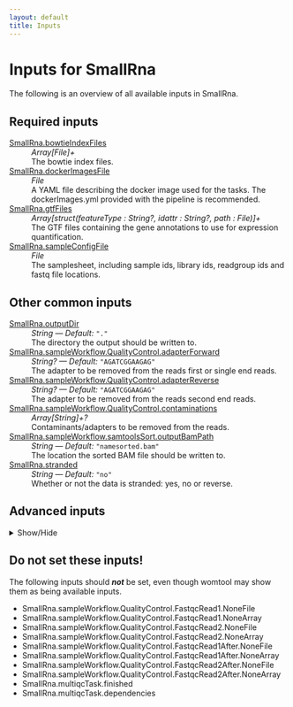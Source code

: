 ```yaml
---
layout: default
title: Inputs
---
```


# Inputs for SmallRna

The following is an overview of all available inputs in
SmallRna.


## Required inputs
<dl>
<dt id="SmallRna.bowtieIndexFiles"><a href="#SmallRna.bowtieIndexFiles">SmallRna.bowtieIndexFiles</a></dt>
<dd>
    <i>Array[File]+ </i><br />
    The bowtie index files.
</dd>
<dt id="SmallRna.dockerImagesFile"><a href="#SmallRna.dockerImagesFile">SmallRna.dockerImagesFile</a></dt>
<dd>
    <i>File </i><br />
    A YAML file describing the docker image used for the tasks. The dockerImages.yml provided with the pipeline is recommended.
</dd>
<dt id="SmallRna.gtfFiles"><a href="#SmallRna.gtfFiles">SmallRna.gtfFiles</a></dt>
<dd>
    <i>Array[struct(featureType : String?, idattr : String?, path : File)]+ </i><br />
    The GTF files containing the gene annotations to use for expression quantification.
</dd>
<dt id="SmallRna.sampleConfigFile"><a href="#SmallRna.sampleConfigFile">SmallRna.sampleConfigFile</a></dt>
<dd>
    <i>File </i><br />
    The samplesheet, including sample ids, library ids, readgroup ids and fastq file locations.
</dd>
</dl>

## Other common inputs
<dl>
<dt id="SmallRna.outputDir"><a href="#SmallRna.outputDir">SmallRna.outputDir</a></dt>
<dd>
    <i>String </i><i>&mdash; Default:</i> <code>"."</code><br />
    The directory the output should be written to.
</dd>
<dt id="SmallRna.sampleWorkflow.QualityControl.adapterForward"><a href="#SmallRna.sampleWorkflow.QualityControl.adapterForward">SmallRna.sampleWorkflow.QualityControl.adapterForward</a></dt>
<dd>
    <i>String? </i><i>&mdash; Default:</i> <code>"AGATCGGAAGAG"</code><br />
    The adapter to be removed from the reads first or single end reads.
</dd>
<dt id="SmallRna.sampleWorkflow.QualityControl.adapterReverse"><a href="#SmallRna.sampleWorkflow.QualityControl.adapterReverse">SmallRna.sampleWorkflow.QualityControl.adapterReverse</a></dt>
<dd>
    <i>String? </i><i>&mdash; Default:</i> <code>"AGATCGGAAGAG"</code><br />
    The adapter to be removed from the reads second end reads.
</dd>
<dt id="SmallRna.sampleWorkflow.QualityControl.contaminations"><a href="#SmallRna.sampleWorkflow.QualityControl.contaminations">SmallRna.sampleWorkflow.QualityControl.contaminations</a></dt>
<dd>
    <i>Array[String]+? </i><br />
    Contaminants/adapters to be removed from the reads.
</dd>
<dt id="SmallRna.sampleWorkflow.samtoolsSort.outputBamPath"><a href="#SmallRna.sampleWorkflow.samtoolsSort.outputBamPath">SmallRna.sampleWorkflow.samtoolsSort.outputBamPath</a></dt>
<dd>
    <i>String </i><i>&mdash; Default:</i> <code>"namesorted.bam"</code><br />
    The location the sorted BAM file should be written to.
</dd>
<dt id="SmallRna.stranded"><a href="#SmallRna.stranded">SmallRna.stranded</a></dt>
<dd>
    <i>String </i><i>&mdash; Default:</i> <code>"no"</code><br />
    Whether or not the data is stranded: yes, no or reverse.
</dd>
</dl>

## Advanced inputs
<details>
<summary> Show/Hide </summary>
<dl>
<dt id="SmallRna.CollectColumns.additionalAttributes"><a href="#SmallRna.CollectColumns.additionalAttributes">SmallRna.CollectColumns.additionalAttributes</a></dt>
<dd>
    <i>Array[String]? </i><br />
    Equivalent to the -a option of collect-columns.
</dd>
<dt id="SmallRna.CollectColumns.dockerImage"><a href="#SmallRna.CollectColumns.dockerImage">SmallRna.CollectColumns.dockerImage</a></dt>
<dd>
    <i>String </i><i>&mdash; Default:</i> <code>"quay.io/biocontainers/collect-columns:0.2.0--py_1"</code><br />
    The docker image used for this task. Changing this may result in errors which the developers may choose not to address.
</dd>
<dt id="SmallRna.CollectColumns.featureAttribute"><a href="#SmallRna.CollectColumns.featureAttribute">SmallRna.CollectColumns.featureAttribute</a></dt>
<dd>
    <i>String? </i><br />
    Equivalent to the -F option of collect-columns.
</dd>
<dt id="SmallRna.CollectColumns.header"><a href="#SmallRna.CollectColumns.header">SmallRna.CollectColumns.header</a></dt>
<dd>
    <i>Boolean </i><i>&mdash; Default:</i> <code>false</code><br />
    Equivalent to the -H flag of collect-columns.
</dd>
<dt id="SmallRna.CollectColumns.referenceGtf"><a href="#SmallRna.CollectColumns.referenceGtf">SmallRna.CollectColumns.referenceGtf</a></dt>
<dd>
    <i>File? </i><br />
    Equivalent to the -g option of collect-columns.
</dd>
<dt id="SmallRna.CollectColumns.separator"><a href="#SmallRna.CollectColumns.separator">SmallRna.CollectColumns.separator</a></dt>
<dd>
    <i>Int? </i><br />
    Equivalent to the -s option of collect-columns.
</dd>
<dt id="SmallRna.ConvertDockerImagesFile.dockerImage"><a href="#SmallRna.ConvertDockerImagesFile.dockerImage">SmallRna.ConvertDockerImagesFile.dockerImage</a></dt>
<dd>
    <i>String </i><i>&mdash; Default:</i> <code>"quay.io/biocontainers/biowdl-input-converter:0.2.1--py_0"</code><br />
    The docker image used for this task. Changing this may result in errors which the developers may choose not to address.
</dd>
<dt id="SmallRna.ConvertSampleConfig.checkFileMd5sums"><a href="#SmallRna.ConvertSampleConfig.checkFileMd5sums">SmallRna.ConvertSampleConfig.checkFileMd5sums</a></dt>
<dd>
    <i>Boolean </i><i>&mdash; Default:</i> <code>false</code><br />
    Whether or not the MD5 sums of the files mentioned in the samplesheet should be checked.
</dd>
<dt id="SmallRna.ConvertSampleConfig.dockerImage"><a href="#SmallRna.ConvertSampleConfig.dockerImage">SmallRna.ConvertSampleConfig.dockerImage</a></dt>
<dd>
    <i>String </i><i>&mdash; Default:</i> <code>"quay.io/biocontainers/biowdl-input-converter:0.2.1--py_0"</code><br />
    The docker image used for this task. Changing this may result in errors which the developers may choose not to address.
</dd>
<dt id="SmallRna.ConvertSampleConfig.old"><a href="#SmallRna.ConvertSampleConfig.old">SmallRna.ConvertSampleConfig.old</a></dt>
<dd>
    <i>Boolean </i><i>&mdash; Default:</i> <code>false</code><br />
    Whether or not the old samplesheet format should be used.
</dd>
<dt id="SmallRna.ConvertSampleConfig.outputFile"><a href="#SmallRna.ConvertSampleConfig.outputFile">SmallRna.ConvertSampleConfig.outputFile</a></dt>
<dd>
    <i>String </i><i>&mdash; Default:</i> <code>"samplesheet.json"</code><br />
    The location the JSON representation of the samplesheet should be written to.
</dd>
<dt id="SmallRna.ConvertSampleConfig.skipFileCheck"><a href="#SmallRna.ConvertSampleConfig.skipFileCheck">SmallRna.ConvertSampleConfig.skipFileCheck</a></dt>
<dd>
    <i>Boolean </i><i>&mdash; Default:</i> <code>true</code><br />
    Whether or not the existance of the files mentioned in the samplesheet should be checked.
</dd>
<dt id="SmallRna.multiqcTask.clConfig"><a href="#SmallRna.multiqcTask.clConfig">SmallRna.multiqcTask.clConfig</a></dt>
<dd>
    <i>String? </i><br />
    Equivalent to MultiQC's `--cl-config` option.
</dd>
<dt id="SmallRna.multiqcTask.comment"><a href="#SmallRna.multiqcTask.comment">SmallRna.multiqcTask.comment</a></dt>
<dd>
    <i>String? </i><br />
    Equivalent to MultiQC's `--comment` option.
</dd>
<dt id="SmallRna.multiqcTask.config"><a href="#SmallRna.multiqcTask.config">SmallRna.multiqcTask.config</a></dt>
<dd>
    <i>File? </i><br />
    Equivalent to MultiQC's `--config` option.
</dd>
<dt id="SmallRna.multiqcTask.dataDir"><a href="#SmallRna.multiqcTask.dataDir">SmallRna.multiqcTask.dataDir</a></dt>
<dd>
    <i>Boolean </i><i>&mdash; Default:</i> <code>false</code><br />
    Equivalent to MultiQC's `--data-dir` flag.
</dd>
<dt id="SmallRna.multiqcTask.dataFormat"><a href="#SmallRna.multiqcTask.dataFormat">SmallRna.multiqcTask.dataFormat</a></dt>
<dd>
    <i>String? </i><br />
    Equivalent to MultiQC's `--data-format` option.
</dd>
<dt id="SmallRna.multiqcTask.dirs"><a href="#SmallRna.multiqcTask.dirs">SmallRna.multiqcTask.dirs</a></dt>
<dd>
    <i>Boolean </i><i>&mdash; Default:</i> <code>false</code><br />
    Equivalent to MultiQC's `--dirs` flag.
</dd>
<dt id="SmallRna.multiqcTask.dirsDepth"><a href="#SmallRna.multiqcTask.dirsDepth">SmallRna.multiqcTask.dirsDepth</a></dt>
<dd>
    <i>Int? </i><br />
    Equivalent to MultiQC's `--dirs-depth` option.
</dd>
<dt id="SmallRna.multiqcTask.exclude"><a href="#SmallRna.multiqcTask.exclude">SmallRna.multiqcTask.exclude</a></dt>
<dd>
    <i>Array[String]+? </i><br />
    Equivalent to MultiQC's `--exclude` option.
</dd>
<dt id="SmallRna.multiqcTask.export"><a href="#SmallRna.multiqcTask.export">SmallRna.multiqcTask.export</a></dt>
<dd>
    <i>Boolean </i><i>&mdash; Default:</i> <code>false</code><br />
    Equivalent to MultiQC's `--export` flag.
</dd>
<dt id="SmallRna.multiqcTask.fileList"><a href="#SmallRna.multiqcTask.fileList">SmallRna.multiqcTask.fileList</a></dt>
<dd>
    <i>File? </i><br />
    Equivalent to MultiQC's `--file-list` option.
</dd>
<dt id="SmallRna.multiqcTask.fileName"><a href="#SmallRna.multiqcTask.fileName">SmallRna.multiqcTask.fileName</a></dt>
<dd>
    <i>String? </i><br />
    Equivalent to MultiQC's `--filename` option.
</dd>
<dt id="SmallRna.multiqcTask.flat"><a href="#SmallRna.multiqcTask.flat">SmallRna.multiqcTask.flat</a></dt>
<dd>
    <i>Boolean </i><i>&mdash; Default:</i> <code>false</code><br />
    Equivalent to MultiQC's `--flat` flag.
</dd>
<dt id="SmallRna.multiqcTask.force"><a href="#SmallRna.multiqcTask.force">SmallRna.multiqcTask.force</a></dt>
<dd>
    <i>Boolean </i><i>&mdash; Default:</i> <code>false</code><br />
    Equivalent to MultiQC's `--force` flag.
</dd>
<dt id="SmallRna.multiqcTask.ignore"><a href="#SmallRna.multiqcTask.ignore">SmallRna.multiqcTask.ignore</a></dt>
<dd>
    <i>String? </i><br />
    Equivalent to MultiQC's `--ignore` option.
</dd>
<dt id="SmallRna.multiqcTask.ignoreSamples"><a href="#SmallRna.multiqcTask.ignoreSamples">SmallRna.multiqcTask.ignoreSamples</a></dt>
<dd>
    <i>String? </i><br />
    Equivalent to MultiQC's `--ignore-samples` option.
</dd>
<dt id="SmallRna.multiqcTask.ignoreSymlinks"><a href="#SmallRna.multiqcTask.ignoreSymlinks">SmallRna.multiqcTask.ignoreSymlinks</a></dt>
<dd>
    <i>Boolean </i><i>&mdash; Default:</i> <code>false</code><br />
    Equivalent to MultiQC's `--ignore-symlinks` flag.
</dd>
<dt id="SmallRna.multiqcTask.interactive"><a href="#SmallRna.multiqcTask.interactive">SmallRna.multiqcTask.interactive</a></dt>
<dd>
    <i>Boolean </i><i>&mdash; Default:</i> <code>true</code><br />
    Equivalent to MultiQC's `--interactive` flag.
</dd>
<dt id="SmallRna.multiqcTask.lint"><a href="#SmallRna.multiqcTask.lint">SmallRna.multiqcTask.lint</a></dt>
<dd>
    <i>Boolean </i><i>&mdash; Default:</i> <code>false</code><br />
    Equivalent to MultiQC's `--lint` flag.
</dd>
<dt id="SmallRna.multiqcTask.megaQCUpload"><a href="#SmallRna.multiqcTask.megaQCUpload">SmallRna.multiqcTask.megaQCUpload</a></dt>
<dd>
    <i>Boolean </i><i>&mdash; Default:</i> <code>false</code><br />
    Opposite to MultiQC's `--no-megaqc-upload` flag.
</dd>
<dt id="SmallRna.multiqcTask.memory"><a href="#SmallRna.multiqcTask.memory">SmallRna.multiqcTask.memory</a></dt>
<dd>
    <i>String </i><i>&mdash; Default:</i> <code>"4G"</code><br />
    The amount of memory this job will use.
</dd>
<dt id="SmallRna.multiqcTask.module"><a href="#SmallRna.multiqcTask.module">SmallRna.multiqcTask.module</a></dt>
<dd>
    <i>Array[String]+? </i><br />
    Equivalent to MultiQC's `--module` option.
</dd>
<dt id="SmallRna.multiqcTask.noDataDir"><a href="#SmallRna.multiqcTask.noDataDir">SmallRna.multiqcTask.noDataDir</a></dt>
<dd>
    <i>Boolean </i><i>&mdash; Default:</i> <code>false</code><br />
    Equivalent to MultiQC's `--no-data-dir` flag.
</dd>
<dt id="SmallRna.multiqcTask.pdf"><a href="#SmallRna.multiqcTask.pdf">SmallRna.multiqcTask.pdf</a></dt>
<dd>
    <i>Boolean </i><i>&mdash; Default:</i> <code>false</code><br />
    Equivalent to MultiQC's `--pdf` flag.
</dd>
<dt id="SmallRna.multiqcTask.sampleNames"><a href="#SmallRna.multiqcTask.sampleNames">SmallRna.multiqcTask.sampleNames</a></dt>
<dd>
    <i>File? </i><br />
    Equivalent to MultiQC's `--sample-names` option.
</dd>
<dt id="SmallRna.multiqcTask.tag"><a href="#SmallRna.multiqcTask.tag">SmallRna.multiqcTask.tag</a></dt>
<dd>
    <i>String? </i><br />
    Equivalent to MultiQC's `--tag` option.
</dd>
<dt id="SmallRna.multiqcTask.template"><a href="#SmallRna.multiqcTask.template">SmallRna.multiqcTask.template</a></dt>
<dd>
    <i>String? </i><br />
    Equivalent to MultiQC's `--template` option.
</dd>
<dt id="SmallRna.multiqcTask.title"><a href="#SmallRna.multiqcTask.title">SmallRna.multiqcTask.title</a></dt>
<dd>
    <i>String? </i><br />
    Equivalent to MultiQC's `--title` option.
</dd>
<dt id="SmallRna.multiqcTask.zipDataDir"><a href="#SmallRna.multiqcTask.zipDataDir">SmallRna.multiqcTask.zipDataDir</a></dt>
<dd>
    <i>Boolean </i><i>&mdash; Default:</i> <code>false</code><br />
    Equivalent to MultiQC's `--zip-data-dir` flag.
</dd>
<dt id="SmallRna.platform"><a href="#SmallRna.platform">SmallRna.platform</a></dt>
<dd>
    <i>String? </i><i>&mdash; Default:</i> <code>"illumina"</code><br />
    The platform used for sequencing.
</dd>
<dt id="SmallRna.runMultiQC"><a href="#SmallRna.runMultiQC">SmallRna.runMultiQC</a></dt>
<dd>
    <i>Boolean </i><i>&mdash; Default:</i> <code>if outputDir == "." then false else true</code><br />
    Whether or not MultiQC should be run.
</dd>
<dt id="SmallRna.sampleWorkflow.Bowtie.allowContain"><a href="#SmallRna.sampleWorkflow.Bowtie.allowContain">SmallRna.sampleWorkflow.Bowtie.allowContain</a></dt>
<dd>
    <i>Boolean </i><i>&mdash; Default:</i> <code>false</code><br />
    Equivalent to bowtie's `--allow-contain` flag.
</dd>
<dt id="SmallRna.sampleWorkflow.Bowtie.best"><a href="#SmallRna.sampleWorkflow.Bowtie.best">SmallRna.sampleWorkflow.Bowtie.best</a></dt>
<dd>
    <i>Boolean </i><i>&mdash; Default:</i> <code>false</code><br />
    Equivalent to bowtie's `--best` flag.
</dd>
<dt id="SmallRna.sampleWorkflow.Bowtie.k"><a href="#SmallRna.sampleWorkflow.Bowtie.k">SmallRna.sampleWorkflow.Bowtie.k</a></dt>
<dd>
    <i>Int? </i><br />
    Equivalent to bowtie's `-k` option.
</dd>
<dt id="SmallRna.sampleWorkflow.Bowtie.memory"><a href="#SmallRna.sampleWorkflow.Bowtie.memory">SmallRna.sampleWorkflow.Bowtie.memory</a></dt>
<dd>
    <i>String </i><i>&mdash; Default:</i> <code>"16G"</code><br />
    The amount of memory this job will use.
</dd>
<dt id="SmallRna.sampleWorkflow.Bowtie.picardXmx"><a href="#SmallRna.sampleWorkflow.Bowtie.picardXmx">SmallRna.sampleWorkflow.Bowtie.picardXmx</a></dt>
<dd>
    <i>String </i><i>&mdash; Default:</i> <code>"4G"</code><br />
    The maximum memory available to the picard (used for sorting the output). Should be lower than `memory` to accommodate JVM overhead and bowtie's memory usage.
</dd>
<dt id="SmallRna.sampleWorkflow.Bowtie.seedlen"><a href="#SmallRna.sampleWorkflow.Bowtie.seedlen">SmallRna.sampleWorkflow.Bowtie.seedlen</a></dt>
<dd>
    <i>Int? </i><br />
    Equivalent to bowtie's `--seedlen` option.
</dd>
<dt id="SmallRna.sampleWorkflow.Bowtie.seedmms"><a href="#SmallRna.sampleWorkflow.Bowtie.seedmms">SmallRna.sampleWorkflow.Bowtie.seedmms</a></dt>
<dd>
    <i>Int? </i><br />
    Equivalent to bowtie's `--seedmms` option.
</dd>
<dt id="SmallRna.sampleWorkflow.Bowtie.strata"><a href="#SmallRna.sampleWorkflow.Bowtie.strata">SmallRna.sampleWorkflow.Bowtie.strata</a></dt>
<dd>
    <i>Boolean </i><i>&mdash; Default:</i> <code>false</code><br />
    Equivalent to bowtie's `--strata` flag.
</dd>
<dt id="SmallRna.sampleWorkflow.Bowtie.threads"><a href="#SmallRna.sampleWorkflow.Bowtie.threads">SmallRna.sampleWorkflow.Bowtie.threads</a></dt>
<dd>
    <i>Int </i><i>&mdash; Default:</i> <code>1</code><br />
    The number of threads to use.
</dd>
<dt id="SmallRna.sampleWorkflow.HTSeqCount.additionalAttributes"><a href="#SmallRna.sampleWorkflow.HTSeqCount.additionalAttributes">SmallRna.sampleWorkflow.HTSeqCount.additionalAttributes</a></dt>
<dd>
    <i>Array[String] </i><i>&mdash; Default:</i> <code>[]</code><br />
    Equivalent to the --additional-attr option of htseq-count.
</dd>
<dt id="SmallRna.sampleWorkflow.HTSeqCount.format"><a href="#SmallRna.sampleWorkflow.HTSeqCount.format">SmallRna.sampleWorkflow.HTSeqCount.format</a></dt>
<dd>
    <i>String </i><i>&mdash; Default:</i> <code>"bam"</code><br />
    Equivalent to the -f option of htseq-count.
</dd>
<dt id="SmallRna.sampleWorkflow.HTSeqCount.memory"><a href="#SmallRna.sampleWorkflow.HTSeqCount.memory">SmallRna.sampleWorkflow.HTSeqCount.memory</a></dt>
<dd>
    <i>String </i><i>&mdash; Default:</i> <code>"40G"</code><br />
    The amount of memory the job requires in GB.
</dd>
<dt id="SmallRna.sampleWorkflow.QualityControl.Cutadapt.bwa"><a href="#SmallRna.sampleWorkflow.QualityControl.Cutadapt.bwa">SmallRna.sampleWorkflow.QualityControl.Cutadapt.bwa</a></dt>
<dd>
    <i>Boolean? </i><br />
    Equivalent to cutadapt's --bwa flag.
</dd>
<dt id="SmallRna.sampleWorkflow.QualityControl.Cutadapt.colorspace"><a href="#SmallRna.sampleWorkflow.QualityControl.Cutadapt.colorspace">SmallRna.sampleWorkflow.QualityControl.Cutadapt.colorspace</a></dt>
<dd>
    <i>Boolean? </i><br />
    Equivalent to cutadapt's --colorspace flag.
</dd>
<dt id="SmallRna.sampleWorkflow.QualityControl.Cutadapt.cores"><a href="#SmallRna.sampleWorkflow.QualityControl.Cutadapt.cores">SmallRna.sampleWorkflow.QualityControl.Cutadapt.cores</a></dt>
<dd>
    <i>Int </i><i>&mdash; Default:</i> <code>1</code><br />
    The number of cores to use.
</dd>
<dt id="SmallRna.sampleWorkflow.QualityControl.Cutadapt.cut"><a href="#SmallRna.sampleWorkflow.QualityControl.Cutadapt.cut">SmallRna.sampleWorkflow.QualityControl.Cutadapt.cut</a></dt>
<dd>
    <i>Int? </i><br />
    Equivalent to cutadapt's --cut option.
</dd>
<dt id="SmallRna.sampleWorkflow.QualityControl.Cutadapt.discardTrimmed"><a href="#SmallRna.sampleWorkflow.QualityControl.Cutadapt.discardTrimmed">SmallRna.sampleWorkflow.QualityControl.Cutadapt.discardTrimmed</a></dt>
<dd>
    <i>Boolean? </i><br />
    Equivalent to cutadapt's --quality-cutoff option.
</dd>
<dt id="SmallRna.sampleWorkflow.QualityControl.Cutadapt.discardUntrimmed"><a href="#SmallRna.sampleWorkflow.QualityControl.Cutadapt.discardUntrimmed">SmallRna.sampleWorkflow.QualityControl.Cutadapt.discardUntrimmed</a></dt>
<dd>
    <i>Boolean? </i><br />
    Equivalent to cutadapt's --discard-untrimmed option.
</dd>
<dt id="SmallRna.sampleWorkflow.QualityControl.Cutadapt.doubleEncode"><a href="#SmallRna.sampleWorkflow.QualityControl.Cutadapt.doubleEncode">SmallRna.sampleWorkflow.QualityControl.Cutadapt.doubleEncode</a></dt>
<dd>
    <i>Boolean? </i><br />
    Equivalent to cutadapt's --double-encode flag.
</dd>
<dt id="SmallRna.sampleWorkflow.QualityControl.Cutadapt.errorRate"><a href="#SmallRna.sampleWorkflow.QualityControl.Cutadapt.errorRate">SmallRna.sampleWorkflow.QualityControl.Cutadapt.errorRate</a></dt>
<dd>
    <i>Float? </i><br />
    Equivalent to cutadapt's --error-rate option.
</dd>
<dt id="SmallRna.sampleWorkflow.QualityControl.Cutadapt.front"><a href="#SmallRna.sampleWorkflow.QualityControl.Cutadapt.front">SmallRna.sampleWorkflow.QualityControl.Cutadapt.front</a></dt>
<dd>
    <i>Array[String] </i><i>&mdash; Default:</i> <code>[]</code><br />
    A list of 5' ligated adapter sequences to be cut from the given first or single end fastq file.
</dd>
<dt id="SmallRna.sampleWorkflow.QualityControl.Cutadapt.frontRead2"><a href="#SmallRna.sampleWorkflow.QualityControl.Cutadapt.frontRead2">SmallRna.sampleWorkflow.QualityControl.Cutadapt.frontRead2</a></dt>
<dd>
    <i>Array[String] </i><i>&mdash; Default:</i> <code>[]</code><br />
    A list of 5' ligated adapter sequences to be cut from the given second end fastq file.
</dd>
<dt id="SmallRna.sampleWorkflow.QualityControl.Cutadapt.infoFilePath"><a href="#SmallRna.sampleWorkflow.QualityControl.Cutadapt.infoFilePath">SmallRna.sampleWorkflow.QualityControl.Cutadapt.infoFilePath</a></dt>
<dd>
    <i>String? </i><br />
    Equivalent to cutadapt's --info-file option.
</dd>
<dt id="SmallRna.sampleWorkflow.QualityControl.Cutadapt.interleaved"><a href="#SmallRna.sampleWorkflow.QualityControl.Cutadapt.interleaved">SmallRna.sampleWorkflow.QualityControl.Cutadapt.interleaved</a></dt>
<dd>
    <i>Boolean? </i><br />
    Equivalent to cutadapt's --interleaved flag.
</dd>
<dt id="SmallRna.sampleWorkflow.QualityControl.Cutadapt.length"><a href="#SmallRna.sampleWorkflow.QualityControl.Cutadapt.length">SmallRna.sampleWorkflow.QualityControl.Cutadapt.length</a></dt>
<dd>
    <i>Int? </i><br />
    Equivalent to cutadapt's --length option.
</dd>
<dt id="SmallRna.sampleWorkflow.QualityControl.Cutadapt.lengthTag"><a href="#SmallRna.sampleWorkflow.QualityControl.Cutadapt.lengthTag">SmallRna.sampleWorkflow.QualityControl.Cutadapt.lengthTag</a></dt>
<dd>
    <i>String? </i><br />
    Equivalent to cutadapt's --length-tag option.
</dd>
<dt id="SmallRna.sampleWorkflow.QualityControl.Cutadapt.maq"><a href="#SmallRna.sampleWorkflow.QualityControl.Cutadapt.maq">SmallRna.sampleWorkflow.QualityControl.Cutadapt.maq</a></dt>
<dd>
    <i>Boolean? </i><br />
    Equivalent to cutadapt's --maq flag.
</dd>
<dt id="SmallRna.sampleWorkflow.QualityControl.Cutadapt.maskAdapter"><a href="#SmallRna.sampleWorkflow.QualityControl.Cutadapt.maskAdapter">SmallRna.sampleWorkflow.QualityControl.Cutadapt.maskAdapter</a></dt>
<dd>
    <i>Boolean? </i><br />
    Equivalent to cutadapt's --mask-adapter flag.
</dd>
<dt id="SmallRna.sampleWorkflow.QualityControl.Cutadapt.matchReadWildcards"><a href="#SmallRna.sampleWorkflow.QualityControl.Cutadapt.matchReadWildcards">SmallRna.sampleWorkflow.QualityControl.Cutadapt.matchReadWildcards</a></dt>
<dd>
    <i>Boolean? </i><br />
    Equivalent to cutadapt's --match-read-wildcards flag.
</dd>
<dt id="SmallRna.sampleWorkflow.QualityControl.Cutadapt.maximumLength"><a href="#SmallRna.sampleWorkflow.QualityControl.Cutadapt.maximumLength">SmallRna.sampleWorkflow.QualityControl.Cutadapt.maximumLength</a></dt>
<dd>
    <i>Int? </i><br />
    Equivalent to cutadapt's --maximum-length option.
</dd>
<dt id="SmallRna.sampleWorkflow.QualityControl.Cutadapt.maxN"><a href="#SmallRna.sampleWorkflow.QualityControl.Cutadapt.maxN">SmallRna.sampleWorkflow.QualityControl.Cutadapt.maxN</a></dt>
<dd>
    <i>Int? </i><br />
    Equivalent to cutadapt's --max-n option.
</dd>
<dt id="SmallRna.sampleWorkflow.QualityControl.Cutadapt.memory"><a href="#SmallRna.sampleWorkflow.QualityControl.Cutadapt.memory">SmallRna.sampleWorkflow.QualityControl.Cutadapt.memory</a></dt>
<dd>
    <i>String </i><i>&mdash; Default:</i> <code>"4G"</code><br />
    The amount of memory this job will use.
</dd>
<dt id="SmallRna.sampleWorkflow.QualityControl.Cutadapt.minimumLength"><a href="#SmallRna.sampleWorkflow.QualityControl.Cutadapt.minimumLength">SmallRna.sampleWorkflow.QualityControl.Cutadapt.minimumLength</a></dt>
<dd>
    <i>Int? </i><i>&mdash; Default:</i> <code>2</code><br />
    Equivalent to cutadapt's --minimum-length option.
</dd>
<dt id="SmallRna.sampleWorkflow.QualityControl.Cutadapt.nextseqTrim"><a href="#SmallRna.sampleWorkflow.QualityControl.Cutadapt.nextseqTrim">SmallRna.sampleWorkflow.QualityControl.Cutadapt.nextseqTrim</a></dt>
<dd>
    <i>String? </i><br />
    Equivalent to cutadapt's --nextseq-trim option.
</dd>
<dt id="SmallRna.sampleWorkflow.QualityControl.Cutadapt.noIndels"><a href="#SmallRna.sampleWorkflow.QualityControl.Cutadapt.noIndels">SmallRna.sampleWorkflow.QualityControl.Cutadapt.noIndels</a></dt>
<dd>
    <i>Boolean? </i><br />
    Equivalent to cutadapt's --no-indels flag.
</dd>
<dt id="SmallRna.sampleWorkflow.QualityControl.Cutadapt.noMatchAdapterWildcards"><a href="#SmallRna.sampleWorkflow.QualityControl.Cutadapt.noMatchAdapterWildcards">SmallRna.sampleWorkflow.QualityControl.Cutadapt.noMatchAdapterWildcards</a></dt>
<dd>
    <i>Boolean? </i><br />
    Equivalent to cutadapt's --no-match-adapter-wildcards flag.
</dd>
<dt id="SmallRna.sampleWorkflow.QualityControl.Cutadapt.noTrim"><a href="#SmallRna.sampleWorkflow.QualityControl.Cutadapt.noTrim">SmallRna.sampleWorkflow.QualityControl.Cutadapt.noTrim</a></dt>
<dd>
    <i>Boolean? </i><br />
    Equivalent to cutadapt's --no-trim flag.
</dd>
<dt id="SmallRna.sampleWorkflow.QualityControl.Cutadapt.noZeroCap"><a href="#SmallRna.sampleWorkflow.QualityControl.Cutadapt.noZeroCap">SmallRna.sampleWorkflow.QualityControl.Cutadapt.noZeroCap</a></dt>
<dd>
    <i>Boolean? </i><br />
    Equivalent to cutadapt's --no-zero-cap flag.
</dd>
<dt id="SmallRna.sampleWorkflow.QualityControl.Cutadapt.overlap"><a href="#SmallRna.sampleWorkflow.QualityControl.Cutadapt.overlap">SmallRna.sampleWorkflow.QualityControl.Cutadapt.overlap</a></dt>
<dd>
    <i>Int? </i><br />
    Equivalent to cutadapt's --overlap option.
</dd>
<dt id="SmallRna.sampleWorkflow.QualityControl.Cutadapt.pairFilter"><a href="#SmallRna.sampleWorkflow.QualityControl.Cutadapt.pairFilter">SmallRna.sampleWorkflow.QualityControl.Cutadapt.pairFilter</a></dt>
<dd>
    <i>String? </i><br />
    Equivalent to cutadapt's --pair-filter option.
</dd>
<dt id="SmallRna.sampleWorkflow.QualityControl.Cutadapt.prefix"><a href="#SmallRna.sampleWorkflow.QualityControl.Cutadapt.prefix">SmallRna.sampleWorkflow.QualityControl.Cutadapt.prefix</a></dt>
<dd>
    <i>String? </i><br />
    Equivalent to cutadapt's --prefix option.
</dd>
<dt id="SmallRna.sampleWorkflow.QualityControl.Cutadapt.qualityBase"><a href="#SmallRna.sampleWorkflow.QualityControl.Cutadapt.qualityBase">SmallRna.sampleWorkflow.QualityControl.Cutadapt.qualityBase</a></dt>
<dd>
    <i>Int? </i><br />
    Equivalent to cutadapt's --quality-base option.
</dd>
<dt id="SmallRna.sampleWorkflow.QualityControl.Cutadapt.qualityCutoff"><a href="#SmallRna.sampleWorkflow.QualityControl.Cutadapt.qualityCutoff">SmallRna.sampleWorkflow.QualityControl.Cutadapt.qualityCutoff</a></dt>
<dd>
    <i>String? </i><br />
    Equivalent to cutadapt's --quality-cutoff option.
</dd>
<dt id="SmallRna.sampleWorkflow.QualityControl.Cutadapt.restFilePath"><a href="#SmallRna.sampleWorkflow.QualityControl.Cutadapt.restFilePath">SmallRna.sampleWorkflow.QualityControl.Cutadapt.restFilePath</a></dt>
<dd>
    <i>String? </i><br />
    Equivalent to cutadapt's --rest-file option.
</dd>
<dt id="SmallRna.sampleWorkflow.QualityControl.Cutadapt.stripF3"><a href="#SmallRna.sampleWorkflow.QualityControl.Cutadapt.stripF3">SmallRna.sampleWorkflow.QualityControl.Cutadapt.stripF3</a></dt>
<dd>
    <i>Boolean? </i><br />
    Equivalent to cutadapt's --strip-f3 flag.
</dd>
<dt id="SmallRna.sampleWorkflow.QualityControl.Cutadapt.stripSuffix"><a href="#SmallRna.sampleWorkflow.QualityControl.Cutadapt.stripSuffix">SmallRna.sampleWorkflow.QualityControl.Cutadapt.stripSuffix</a></dt>
<dd>
    <i>String? </i><br />
    Equivalent to cutadapt's --strip-suffix option.
</dd>
<dt id="SmallRna.sampleWorkflow.QualityControl.Cutadapt.suffix"><a href="#SmallRna.sampleWorkflow.QualityControl.Cutadapt.suffix">SmallRna.sampleWorkflow.QualityControl.Cutadapt.suffix</a></dt>
<dd>
    <i>String? </i><br />
    Equivalent to cutadapt's --suffix option.
</dd>
<dt id="SmallRna.sampleWorkflow.QualityControl.Cutadapt.times"><a href="#SmallRna.sampleWorkflow.QualityControl.Cutadapt.times">SmallRna.sampleWorkflow.QualityControl.Cutadapt.times</a></dt>
<dd>
    <i>Int? </i><br />
    Equivalent to cutadapt's --times option.
</dd>
<dt id="SmallRna.sampleWorkflow.QualityControl.Cutadapt.tooLongOutputPath"><a href="#SmallRna.sampleWorkflow.QualityControl.Cutadapt.tooLongOutputPath">SmallRna.sampleWorkflow.QualityControl.Cutadapt.tooLongOutputPath</a></dt>
<dd>
    <i>String? </i><br />
    Equivalent to cutadapt's --too-long-output option.
</dd>
<dt id="SmallRna.sampleWorkflow.QualityControl.Cutadapt.tooLongPairedOutputPath"><a href="#SmallRna.sampleWorkflow.QualityControl.Cutadapt.tooLongPairedOutputPath">SmallRna.sampleWorkflow.QualityControl.Cutadapt.tooLongPairedOutputPath</a></dt>
<dd>
    <i>String? </i><br />
    Equivalent to cutadapt's --too-long-paired-output option.
</dd>
<dt id="SmallRna.sampleWorkflow.QualityControl.Cutadapt.tooShortOutputPath"><a href="#SmallRna.sampleWorkflow.QualityControl.Cutadapt.tooShortOutputPath">SmallRna.sampleWorkflow.QualityControl.Cutadapt.tooShortOutputPath</a></dt>
<dd>
    <i>String? </i><br />
    Equivalent to cutadapt's --too-short-output option.
</dd>
<dt id="SmallRna.sampleWorkflow.QualityControl.Cutadapt.tooShortPairedOutputPath"><a href="#SmallRna.sampleWorkflow.QualityControl.Cutadapt.tooShortPairedOutputPath">SmallRna.sampleWorkflow.QualityControl.Cutadapt.tooShortPairedOutputPath</a></dt>
<dd>
    <i>String? </i><br />
    Equivalent to cutadapt's --too-short-paired-output option.
</dd>
<dt id="SmallRna.sampleWorkflow.QualityControl.Cutadapt.trimN"><a href="#SmallRna.sampleWorkflow.QualityControl.Cutadapt.trimN">SmallRna.sampleWorkflow.QualityControl.Cutadapt.trimN</a></dt>
<dd>
    <i>Boolean? </i><br />
    Equivalent to cutadapt's --trim-n flag.
</dd>
<dt id="SmallRna.sampleWorkflow.QualityControl.Cutadapt.untrimmedOutputPath"><a href="#SmallRna.sampleWorkflow.QualityControl.Cutadapt.untrimmedOutputPath">SmallRna.sampleWorkflow.QualityControl.Cutadapt.untrimmedOutputPath</a></dt>
<dd>
    <i>String? </i><br />
    Equivalent to cutadapt's --untrimmed-output option.
</dd>
<dt id="SmallRna.sampleWorkflow.QualityControl.Cutadapt.untrimmedPairedOutputPath"><a href="#SmallRna.sampleWorkflow.QualityControl.Cutadapt.untrimmedPairedOutputPath">SmallRna.sampleWorkflow.QualityControl.Cutadapt.untrimmedPairedOutputPath</a></dt>
<dd>
    <i>String? </i><br />
    Equivalent to cutadapt's --untrimmed-paired-output option.
</dd>
<dt id="SmallRna.sampleWorkflow.QualityControl.Cutadapt.wildcardFilePath"><a href="#SmallRna.sampleWorkflow.QualityControl.Cutadapt.wildcardFilePath">SmallRna.sampleWorkflow.QualityControl.Cutadapt.wildcardFilePath</a></dt>
<dd>
    <i>String? </i><br />
    Equivalent to cutadapt's --wildcard-file option.
</dd>
<dt id="SmallRna.sampleWorkflow.QualityControl.Cutadapt.Z"><a href="#SmallRna.sampleWorkflow.QualityControl.Cutadapt.Z">SmallRna.sampleWorkflow.QualityControl.Cutadapt.Z</a></dt>
<dd>
    <i>Boolean </i><i>&mdash; Default:</i> <code>true</code><br />
    Equivalent to cutadapt's -Z flag.
</dd>
<dt id="SmallRna.sampleWorkflow.QualityControl.Cutadapt.zeroCap"><a href="#SmallRna.sampleWorkflow.QualityControl.Cutadapt.zeroCap">SmallRna.sampleWorkflow.QualityControl.Cutadapt.zeroCap</a></dt>
<dd>
    <i>Boolean? </i><br />
    Equivalent to cutadapt's --zero-cap flag.
</dd>
<dt id="SmallRna.sampleWorkflow.QualityControl.FastqcRead1.adapters"><a href="#SmallRna.sampleWorkflow.QualityControl.FastqcRead1.adapters">SmallRna.sampleWorkflow.QualityControl.FastqcRead1.adapters</a></dt>
<dd>
    <i>File? </i><br />
    Equivalent to fastqc's --adapters option.
</dd>
<dt id="SmallRna.sampleWorkflow.QualityControl.FastqcRead1.casava"><a href="#SmallRna.sampleWorkflow.QualityControl.FastqcRead1.casava">SmallRna.sampleWorkflow.QualityControl.FastqcRead1.casava</a></dt>
<dd>
    <i>Boolean </i><i>&mdash; Default:</i> <code>false</code><br />
    Equivalent to fastqc's --casava flag.
</dd>
<dt id="SmallRna.sampleWorkflow.QualityControl.FastqcRead1.contaminants"><a href="#SmallRna.sampleWorkflow.QualityControl.FastqcRead1.contaminants">SmallRna.sampleWorkflow.QualityControl.FastqcRead1.contaminants</a></dt>
<dd>
    <i>File? </i><br />
    Equivalent to fastqc's --contaminants option.
</dd>
<dt id="SmallRna.sampleWorkflow.QualityControl.FastqcRead1.dir"><a href="#SmallRna.sampleWorkflow.QualityControl.FastqcRead1.dir">SmallRna.sampleWorkflow.QualityControl.FastqcRead1.dir</a></dt>
<dd>
    <i>String? </i><br />
    Equivalent to fastqc's --dir option.
</dd>
<dt id="SmallRna.sampleWorkflow.QualityControl.FastqcRead1.extract"><a href="#SmallRna.sampleWorkflow.QualityControl.FastqcRead1.extract">SmallRna.sampleWorkflow.QualityControl.FastqcRead1.extract</a></dt>
<dd>
    <i>Boolean </i><i>&mdash; Default:</i> <code>false</code><br />
    Equivalent to fastqc's --extract flag.
</dd>
<dt id="SmallRna.sampleWorkflow.QualityControl.FastqcRead1.format"><a href="#SmallRna.sampleWorkflow.QualityControl.FastqcRead1.format">SmallRna.sampleWorkflow.QualityControl.FastqcRead1.format</a></dt>
<dd>
    <i>String? </i><br />
    Equivalent to fastqc's --format option.
</dd>
<dt id="SmallRna.sampleWorkflow.QualityControl.FastqcRead1.kmers"><a href="#SmallRna.sampleWorkflow.QualityControl.FastqcRead1.kmers">SmallRna.sampleWorkflow.QualityControl.FastqcRead1.kmers</a></dt>
<dd>
    <i>Int? </i><br />
    Equivalent to fastqc's --kmers option.
</dd>
<dt id="SmallRna.sampleWorkflow.QualityControl.FastqcRead1.limits"><a href="#SmallRna.sampleWorkflow.QualityControl.FastqcRead1.limits">SmallRna.sampleWorkflow.QualityControl.FastqcRead1.limits</a></dt>
<dd>
    <i>File? </i><br />
    Equivalent to fastqc's --limits option.
</dd>
<dt id="SmallRna.sampleWorkflow.QualityControl.FastqcRead1.minLength"><a href="#SmallRna.sampleWorkflow.QualityControl.FastqcRead1.minLength">SmallRna.sampleWorkflow.QualityControl.FastqcRead1.minLength</a></dt>
<dd>
    <i>Int? </i><br />
    Equivalent to fastqc's --min_length option.
</dd>
<dt id="SmallRna.sampleWorkflow.QualityControl.FastqcRead1.nano"><a href="#SmallRna.sampleWorkflow.QualityControl.FastqcRead1.nano">SmallRna.sampleWorkflow.QualityControl.FastqcRead1.nano</a></dt>
<dd>
    <i>Boolean </i><i>&mdash; Default:</i> <code>false</code><br />
    Equivalent to fastqc's --nano flag.
</dd>
<dt id="SmallRna.sampleWorkflow.QualityControl.FastqcRead1.noFilter"><a href="#SmallRna.sampleWorkflow.QualityControl.FastqcRead1.noFilter">SmallRna.sampleWorkflow.QualityControl.FastqcRead1.noFilter</a></dt>
<dd>
    <i>Boolean </i><i>&mdash; Default:</i> <code>false</code><br />
    Equivalent to fastqc's --nofilter flag.
</dd>
<dt id="SmallRna.sampleWorkflow.QualityControl.FastqcRead1.nogroup"><a href="#SmallRna.sampleWorkflow.QualityControl.FastqcRead1.nogroup">SmallRna.sampleWorkflow.QualityControl.FastqcRead1.nogroup</a></dt>
<dd>
    <i>Boolean </i><i>&mdash; Default:</i> <code>false</code><br />
    Equivalent to fastqc's --nogroup flag.
</dd>
<dt id="SmallRna.sampleWorkflow.QualityControl.FastqcRead1.threads"><a href="#SmallRna.sampleWorkflow.QualityControl.FastqcRead1.threads">SmallRna.sampleWorkflow.QualityControl.FastqcRead1.threads</a></dt>
<dd>
    <i>Int </i><i>&mdash; Default:</i> <code>1</code><br />
    The number of cores to use.
</dd>
<dt id="SmallRna.sampleWorkflow.QualityControl.FastqcRead1After.adapters"><a href="#SmallRna.sampleWorkflow.QualityControl.FastqcRead1After.adapters">SmallRna.sampleWorkflow.QualityControl.FastqcRead1After.adapters</a></dt>
<dd>
    <i>File? </i><br />
    Equivalent to fastqc's --adapters option.
</dd>
<dt id="SmallRna.sampleWorkflow.QualityControl.FastqcRead1After.casava"><a href="#SmallRna.sampleWorkflow.QualityControl.FastqcRead1After.casava">SmallRna.sampleWorkflow.QualityControl.FastqcRead1After.casava</a></dt>
<dd>
    <i>Boolean </i><i>&mdash; Default:</i> <code>false</code><br />
    Equivalent to fastqc's --casava flag.
</dd>
<dt id="SmallRna.sampleWorkflow.QualityControl.FastqcRead1After.contaminants"><a href="#SmallRna.sampleWorkflow.QualityControl.FastqcRead1After.contaminants">SmallRna.sampleWorkflow.QualityControl.FastqcRead1After.contaminants</a></dt>
<dd>
    <i>File? </i><br />
    Equivalent to fastqc's --contaminants option.
</dd>
<dt id="SmallRna.sampleWorkflow.QualityControl.FastqcRead1After.dir"><a href="#SmallRna.sampleWorkflow.QualityControl.FastqcRead1After.dir">SmallRna.sampleWorkflow.QualityControl.FastqcRead1After.dir</a></dt>
<dd>
    <i>String? </i><br />
    Equivalent to fastqc's --dir option.
</dd>
<dt id="SmallRna.sampleWorkflow.QualityControl.FastqcRead1After.extract"><a href="#SmallRna.sampleWorkflow.QualityControl.FastqcRead1After.extract">SmallRna.sampleWorkflow.QualityControl.FastqcRead1After.extract</a></dt>
<dd>
    <i>Boolean </i><i>&mdash; Default:</i> <code>false</code><br />
    Equivalent to fastqc's --extract flag.
</dd>
<dt id="SmallRna.sampleWorkflow.QualityControl.FastqcRead1After.format"><a href="#SmallRna.sampleWorkflow.QualityControl.FastqcRead1After.format">SmallRna.sampleWorkflow.QualityControl.FastqcRead1After.format</a></dt>
<dd>
    <i>String? </i><br />
    Equivalent to fastqc's --format option.
</dd>
<dt id="SmallRna.sampleWorkflow.QualityControl.FastqcRead1After.kmers"><a href="#SmallRna.sampleWorkflow.QualityControl.FastqcRead1After.kmers">SmallRna.sampleWorkflow.QualityControl.FastqcRead1After.kmers</a></dt>
<dd>
    <i>Int? </i><br />
    Equivalent to fastqc's --kmers option.
</dd>
<dt id="SmallRna.sampleWorkflow.QualityControl.FastqcRead1After.limits"><a href="#SmallRna.sampleWorkflow.QualityControl.FastqcRead1After.limits">SmallRna.sampleWorkflow.QualityControl.FastqcRead1After.limits</a></dt>
<dd>
    <i>File? </i><br />
    Equivalent to fastqc's --limits option.
</dd>
<dt id="SmallRna.sampleWorkflow.QualityControl.FastqcRead1After.minLength"><a href="#SmallRna.sampleWorkflow.QualityControl.FastqcRead1After.minLength">SmallRna.sampleWorkflow.QualityControl.FastqcRead1After.minLength</a></dt>
<dd>
    <i>Int? </i><br />
    Equivalent to fastqc's --min_length option.
</dd>
<dt id="SmallRna.sampleWorkflow.QualityControl.FastqcRead1After.nano"><a href="#SmallRna.sampleWorkflow.QualityControl.FastqcRead1After.nano">SmallRna.sampleWorkflow.QualityControl.FastqcRead1After.nano</a></dt>
<dd>
    <i>Boolean </i><i>&mdash; Default:</i> <code>false</code><br />
    Equivalent to fastqc's --nano flag.
</dd>
<dt id="SmallRna.sampleWorkflow.QualityControl.FastqcRead1After.noFilter"><a href="#SmallRna.sampleWorkflow.QualityControl.FastqcRead1After.noFilter">SmallRna.sampleWorkflow.QualityControl.FastqcRead1After.noFilter</a></dt>
<dd>
    <i>Boolean </i><i>&mdash; Default:</i> <code>false</code><br />
    Equivalent to fastqc's --nofilter flag.
</dd>
<dt id="SmallRna.sampleWorkflow.QualityControl.FastqcRead1After.nogroup"><a href="#SmallRna.sampleWorkflow.QualityControl.FastqcRead1After.nogroup">SmallRna.sampleWorkflow.QualityControl.FastqcRead1After.nogroup</a></dt>
<dd>
    <i>Boolean </i><i>&mdash; Default:</i> <code>false</code><br />
    Equivalent to fastqc's --nogroup flag.
</dd>
<dt id="SmallRna.sampleWorkflow.QualityControl.FastqcRead1After.threads"><a href="#SmallRna.sampleWorkflow.QualityControl.FastqcRead1After.threads">SmallRna.sampleWorkflow.QualityControl.FastqcRead1After.threads</a></dt>
<dd>
    <i>Int </i><i>&mdash; Default:</i> <code>1</code><br />
    The number of cores to use.
</dd>
<dt id="SmallRna.sampleWorkflow.QualityControl.FastqcRead2.adapters"><a href="#SmallRna.sampleWorkflow.QualityControl.FastqcRead2.adapters">SmallRna.sampleWorkflow.QualityControl.FastqcRead2.adapters</a></dt>
<dd>
    <i>File? </i><br />
    Equivalent to fastqc's --adapters option.
</dd>
<dt id="SmallRna.sampleWorkflow.QualityControl.FastqcRead2.casava"><a href="#SmallRna.sampleWorkflow.QualityControl.FastqcRead2.casava">SmallRna.sampleWorkflow.QualityControl.FastqcRead2.casava</a></dt>
<dd>
    <i>Boolean </i><i>&mdash; Default:</i> <code>false</code><br />
    Equivalent to fastqc's --casava flag.
</dd>
<dt id="SmallRna.sampleWorkflow.QualityControl.FastqcRead2.contaminants"><a href="#SmallRna.sampleWorkflow.QualityControl.FastqcRead2.contaminants">SmallRna.sampleWorkflow.QualityControl.FastqcRead2.contaminants</a></dt>
<dd>
    <i>File? </i><br />
    Equivalent to fastqc's --contaminants option.
</dd>
<dt id="SmallRna.sampleWorkflow.QualityControl.FastqcRead2.dir"><a href="#SmallRna.sampleWorkflow.QualityControl.FastqcRead2.dir">SmallRna.sampleWorkflow.QualityControl.FastqcRead2.dir</a></dt>
<dd>
    <i>String? </i><br />
    Equivalent to fastqc's --dir option.
</dd>
<dt id="SmallRna.sampleWorkflow.QualityControl.FastqcRead2.extract"><a href="#SmallRna.sampleWorkflow.QualityControl.FastqcRead2.extract">SmallRna.sampleWorkflow.QualityControl.FastqcRead2.extract</a></dt>
<dd>
    <i>Boolean </i><i>&mdash; Default:</i> <code>false</code><br />
    Equivalent to fastqc's --extract flag.
</dd>
<dt id="SmallRna.sampleWorkflow.QualityControl.FastqcRead2.format"><a href="#SmallRna.sampleWorkflow.QualityControl.FastqcRead2.format">SmallRna.sampleWorkflow.QualityControl.FastqcRead2.format</a></dt>
<dd>
    <i>String? </i><br />
    Equivalent to fastqc's --format option.
</dd>
<dt id="SmallRna.sampleWorkflow.QualityControl.FastqcRead2.kmers"><a href="#SmallRna.sampleWorkflow.QualityControl.FastqcRead2.kmers">SmallRna.sampleWorkflow.QualityControl.FastqcRead2.kmers</a></dt>
<dd>
    <i>Int? </i><br />
    Equivalent to fastqc's --kmers option.
</dd>
<dt id="SmallRna.sampleWorkflow.QualityControl.FastqcRead2.limits"><a href="#SmallRna.sampleWorkflow.QualityControl.FastqcRead2.limits">SmallRna.sampleWorkflow.QualityControl.FastqcRead2.limits</a></dt>
<dd>
    <i>File? </i><br />
    Equivalent to fastqc's --limits option.
</dd>
<dt id="SmallRna.sampleWorkflow.QualityControl.FastqcRead2.minLength"><a href="#SmallRna.sampleWorkflow.QualityControl.FastqcRead2.minLength">SmallRna.sampleWorkflow.QualityControl.FastqcRead2.minLength</a></dt>
<dd>
    <i>Int? </i><br />
    Equivalent to fastqc's --min_length option.
</dd>
<dt id="SmallRna.sampleWorkflow.QualityControl.FastqcRead2.nano"><a href="#SmallRna.sampleWorkflow.QualityControl.FastqcRead2.nano">SmallRna.sampleWorkflow.QualityControl.FastqcRead2.nano</a></dt>
<dd>
    <i>Boolean </i><i>&mdash; Default:</i> <code>false</code><br />
    Equivalent to fastqc's --nano flag.
</dd>
<dt id="SmallRna.sampleWorkflow.QualityControl.FastqcRead2.noFilter"><a href="#SmallRna.sampleWorkflow.QualityControl.FastqcRead2.noFilter">SmallRna.sampleWorkflow.QualityControl.FastqcRead2.noFilter</a></dt>
<dd>
    <i>Boolean </i><i>&mdash; Default:</i> <code>false</code><br />
    Equivalent to fastqc's --nofilter flag.
</dd>
<dt id="SmallRna.sampleWorkflow.QualityControl.FastqcRead2.nogroup"><a href="#SmallRna.sampleWorkflow.QualityControl.FastqcRead2.nogroup">SmallRna.sampleWorkflow.QualityControl.FastqcRead2.nogroup</a></dt>
<dd>
    <i>Boolean </i><i>&mdash; Default:</i> <code>false</code><br />
    Equivalent to fastqc's --nogroup flag.
</dd>
<dt id="SmallRna.sampleWorkflow.QualityControl.FastqcRead2.threads"><a href="#SmallRna.sampleWorkflow.QualityControl.FastqcRead2.threads">SmallRna.sampleWorkflow.QualityControl.FastqcRead2.threads</a></dt>
<dd>
    <i>Int </i><i>&mdash; Default:</i> <code>1</code><br />
    The number of cores to use.
</dd>
<dt id="SmallRna.sampleWorkflow.QualityControl.FastqcRead2After.adapters"><a href="#SmallRna.sampleWorkflow.QualityControl.FastqcRead2After.adapters">SmallRna.sampleWorkflow.QualityControl.FastqcRead2After.adapters</a></dt>
<dd>
    <i>File? </i><br />
    Equivalent to fastqc's --adapters option.
</dd>
<dt id="SmallRna.sampleWorkflow.QualityControl.FastqcRead2After.casava"><a href="#SmallRna.sampleWorkflow.QualityControl.FastqcRead2After.casava">SmallRna.sampleWorkflow.QualityControl.FastqcRead2After.casava</a></dt>
<dd>
    <i>Boolean </i><i>&mdash; Default:</i> <code>false</code><br />
    Equivalent to fastqc's --casava flag.
</dd>
<dt id="SmallRna.sampleWorkflow.QualityControl.FastqcRead2After.contaminants"><a href="#SmallRna.sampleWorkflow.QualityControl.FastqcRead2After.contaminants">SmallRna.sampleWorkflow.QualityControl.FastqcRead2After.contaminants</a></dt>
<dd>
    <i>File? </i><br />
    Equivalent to fastqc's --contaminants option.
</dd>
<dt id="SmallRna.sampleWorkflow.QualityControl.FastqcRead2After.dir"><a href="#SmallRna.sampleWorkflow.QualityControl.FastqcRead2After.dir">SmallRna.sampleWorkflow.QualityControl.FastqcRead2After.dir</a></dt>
<dd>
    <i>String? </i><br />
    Equivalent to fastqc's --dir option.
</dd>
<dt id="SmallRna.sampleWorkflow.QualityControl.FastqcRead2After.extract"><a href="#SmallRna.sampleWorkflow.QualityControl.FastqcRead2After.extract">SmallRna.sampleWorkflow.QualityControl.FastqcRead2After.extract</a></dt>
<dd>
    <i>Boolean </i><i>&mdash; Default:</i> <code>false</code><br />
    Equivalent to fastqc's --extract flag.
</dd>
<dt id="SmallRna.sampleWorkflow.QualityControl.FastqcRead2After.format"><a href="#SmallRna.sampleWorkflow.QualityControl.FastqcRead2After.format">SmallRna.sampleWorkflow.QualityControl.FastqcRead2After.format</a></dt>
<dd>
    <i>String? </i><br />
    Equivalent to fastqc's --format option.
</dd>
<dt id="SmallRna.sampleWorkflow.QualityControl.FastqcRead2After.kmers"><a href="#SmallRna.sampleWorkflow.QualityControl.FastqcRead2After.kmers">SmallRna.sampleWorkflow.QualityControl.FastqcRead2After.kmers</a></dt>
<dd>
    <i>Int? </i><br />
    Equivalent to fastqc's --kmers option.
</dd>
<dt id="SmallRna.sampleWorkflow.QualityControl.FastqcRead2After.limits"><a href="#SmallRna.sampleWorkflow.QualityControl.FastqcRead2After.limits">SmallRna.sampleWorkflow.QualityControl.FastqcRead2After.limits</a></dt>
<dd>
    <i>File? </i><br />
    Equivalent to fastqc's --limits option.
</dd>
<dt id="SmallRna.sampleWorkflow.QualityControl.FastqcRead2After.minLength"><a href="#SmallRna.sampleWorkflow.QualityControl.FastqcRead2After.minLength">SmallRna.sampleWorkflow.QualityControl.FastqcRead2After.minLength</a></dt>
<dd>
    <i>Int? </i><br />
    Equivalent to fastqc's --min_length option.
</dd>
<dt id="SmallRna.sampleWorkflow.QualityControl.FastqcRead2After.nano"><a href="#SmallRna.sampleWorkflow.QualityControl.FastqcRead2After.nano">SmallRna.sampleWorkflow.QualityControl.FastqcRead2After.nano</a></dt>
<dd>
    <i>Boolean </i><i>&mdash; Default:</i> <code>false</code><br />
    Equivalent to fastqc's --nano flag.
</dd>
<dt id="SmallRna.sampleWorkflow.QualityControl.FastqcRead2After.noFilter"><a href="#SmallRna.sampleWorkflow.QualityControl.FastqcRead2After.noFilter">SmallRna.sampleWorkflow.QualityControl.FastqcRead2After.noFilter</a></dt>
<dd>
    <i>Boolean </i><i>&mdash; Default:</i> <code>false</code><br />
    Equivalent to fastqc's --nofilter flag.
</dd>
<dt id="SmallRna.sampleWorkflow.QualityControl.FastqcRead2After.nogroup"><a href="#SmallRna.sampleWorkflow.QualityControl.FastqcRead2After.nogroup">SmallRna.sampleWorkflow.QualityControl.FastqcRead2After.nogroup</a></dt>
<dd>
    <i>Boolean </i><i>&mdash; Default:</i> <code>false</code><br />
    Equivalent to fastqc's --nogroup flag.
</dd>
<dt id="SmallRna.sampleWorkflow.QualityControl.FastqcRead2After.threads"><a href="#SmallRna.sampleWorkflow.QualityControl.FastqcRead2After.threads">SmallRna.sampleWorkflow.QualityControl.FastqcRead2After.threads</a></dt>
<dd>
    <i>Int </i><i>&mdash; Default:</i> <code>1</code><br />
    The number of cores to use.
</dd>
<dt id="SmallRna.sampleWorkflow.QualityControl.runAdapterClipping"><a href="#SmallRna.sampleWorkflow.QualityControl.runAdapterClipping">SmallRna.sampleWorkflow.QualityControl.runAdapterClipping</a></dt>
<dd>
    <i>Boolean </i><i>&mdash; Default:</i> <code>defined(adapterForward) || defined(adapterReverse) || length(select_first([contaminations, []])) > 0</code><br />
    Whether or not adapters should be removed from the reads.
</dd>
<dt id="SmallRna.sampleWorkflow.samtoolsMerge.force"><a href="#SmallRna.sampleWorkflow.samtoolsMerge.force">SmallRna.sampleWorkflow.samtoolsMerge.force</a></dt>
<dd>
    <i>Boolean </i><i>&mdash; Default:</i> <code>true</code><br />
    Equivalent to samtools merge's `-f` flag.
</dd>
</dl>
</details>





## Do not set these inputs!
The following inputs should ***not*** be set, even though womtool may
show them as being available inputs.

* SmallRna.sampleWorkflow.QualityControl.FastqcRead1.NoneFile
* SmallRna.sampleWorkflow.QualityControl.FastqcRead1.NoneArray
* SmallRna.sampleWorkflow.QualityControl.FastqcRead2.NoneFile
* SmallRna.sampleWorkflow.QualityControl.FastqcRead2.NoneArray
* SmallRna.sampleWorkflow.QualityControl.FastqcRead1After.NoneFile
* SmallRna.sampleWorkflow.QualityControl.FastqcRead1After.NoneArray
* SmallRna.sampleWorkflow.QualityControl.FastqcRead2After.NoneFile
* SmallRna.sampleWorkflow.QualityControl.FastqcRead2After.NoneArray
* SmallRna.multiqcTask.finished
* SmallRna.multiqcTask.dependencies
